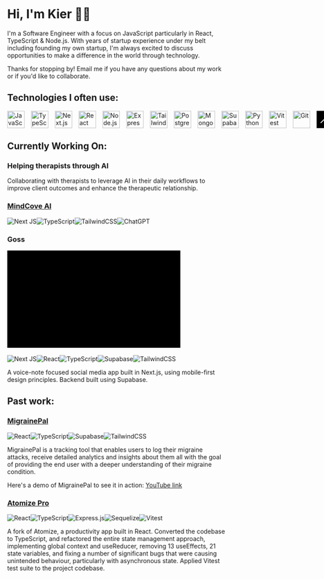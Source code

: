 # Hi, I'm Kier 👋🏻

I'm a Software Engineer with a focus on JavaScript particularly in React, TypeScript & Node.js. With years of startup experience under my belt including founding my own startup, I'm always excited to discuss opportunities to make a difference in the world through technology.

Thanks for stopping by! Email me if you have any questions about my work or if you'd like to collaborate.

## Technologies I often use:

<div style="display: flex; gap: 15px;">
<img src="https://cdn.jsdelivr.net/gh/devicons/devicon@latest/icons/javascript/javascript-original.svg" width=40 height=40 title='JavaScript' />
<img src="https://cdn.jsdelivr.net/gh/devicons/devicon@latest/icons/typescript/typescript-original.svg" width=40 height=40 title='TypeScript' />
<img src="https://cdn.jsdelivr.net/gh/devicons/devicon@latest/icons/nextjs/nextjs-original.svg" width=40 height=40 title='Next.js' />
<img src="https://cdn.jsdelivr.net/gh/devicons/devicon@latest/icons/react/react-original.svg"  width=40 height=40 title='React' />
<img src="https://cdn.jsdelivr.net/gh/devicons/devicon@latest/icons/nodejs/nodejs-plain-wordmark.svg" width=40 height=40 title='Node.js' />
<img src="https://cdn.jsdelivr.net/gh/devicons/devicon@latest/icons/express/express-original.svg" width=40 height=40 title='Express.js' />
<img src="https://cdn.jsdelivr.net/gh/devicons/devicon@latest/icons/tailwindcss/tailwindcss-original.svg" width=40 height=40 title='Tailwind' />
<img src="https://cdn.jsdelivr.net/gh/devicons/devicon@latest/icons/postgresql/postgresql-original.svg" width=40 height=40 title='PostgreSQL' />
<img src="https://cdn.jsdelivr.net/gh/devicons/devicon@latest/icons/mongodb/mongodb-original.svg" width=40 height=40 title='MongoDB' />
<img src="https://cdn.jsdelivr.net/gh/devicons/devicon@latest/icons/supabase/supabase-original.svg" width=40 height=40 title='Supabase' />
<img src="https://cdn.jsdelivr.net/gh/devicons/devicon@latest/icons/python/python-original.svg" width=40 height=40 title='Python' />
<img src="https://cdn.jsdelivr.net/gh/devicons/devicon@latest/icons/vitest/vitest-original.svg" width=40 height=40 title='Vitest'  />
<img src="https://cdn.jsdelivr.net/gh/devicons/devicon@latest/icons/git/git-original.svg" width=40 height=40 title='Git' />
<img src='./images/shadcn.png' width=40 height=40 title='Shadcn/ui' />
<img src="https://cdn.jsdelivr.net/gh/devicons/devicon@latest/icons/figma/figma-original.svg" width=40 height=40 title='Figma' />
</div>

## Currently Working On:

### Helping therapists through AI

Collaborating with therapists to leverage AI in their daily workflows to improve client outcomes and enhance the therapeutic relationship.

### [MindCove AI](https://findmindcove.com/)

![Next JS](https://img.shields.io/badge/Next-black?style=for-the-badge&logo=next.js&logoColor=white)![TypeScript](https://img.shields.io/badge/typescript-%23007ACC.svg?style=for-the-badge&logo=typescript&logoColor=white)![TailwindCSS](https://img.shields.io/badge/tailwindcss-%2338B2AC.svg?style=for-the-badge&logo=tailwind-css&logoColor=white)![ChatGPT](https://img.shields.io/badge/chatGPT-74aa9c?style=for-the-badge&logo=openai&logoColor=white)

### Goss

![Goss UI Gif](./animations/gossgif1mb.gif)

![Next JS](https://img.shields.io/badge/Next-black?style=for-the-badge&logo=next.js&logoColor=white)![React](https://img.shields.io/badge/react-%2320232a.svg?style=for-the-badge&logo=react&logoColor=%2361DAFB)![TypeScript](https://img.shields.io/badge/typescript-%23007ACC.svg?style=for-the-badge&logo=typescript&logoColor=white)![Supabase](https://img.shields.io/badge/Supabase-3ECF8E?style=for-the-badge&logo=supabase&logoColor=white)![TailwindCSS](https://img.shields.io/badge/tailwindcss-%2338B2AC.svg?style=for-the-badge&logo=tailwind-css&logoColor=white)

A voice-note focused social media app built in Next.js, using mobile-first design principles. Backend built using Supabase.

## Past work:

### [MigrainePal](https://migraine-pal.vercel.app/login)

![React](https://img.shields.io/badge/react-%2320232a.svg?style=for-the-badge&logo=react&logoColor=%2361DAFB)![TypeScript](https://img.shields.io/badge/typescript-%23007ACC.svg?style=for-the-badge&logo=typescript&logoColor=white)![Supabase](https://img.shields.io/badge/Supabase-3ECF8E?style=for-the-badge&logo=supabase&logoColor=white)![TailwindCSS](https://img.shields.io/badge/tailwindcss-%2338B2AC.svg?style=for-the-badge&logo=tailwind-css&logoColor=white)

MigrainePal is a tracking tool that enables users to log their migraine attacks, receive detailed analytics and insights about them all with the goal of providing the end user with a deeper understanding of their migraine condition.

Here's a demo of MigrainePal to see it in action: [YouTube link](https://youtu.be/kwPL03Xq2R0)

### [Atomize Pro](https://github.com/kmoze/refactored-atomize)

![React](https://img.shields.io/badge/react-%2320232a.svg?style=for-the-badge&logo=react&logoColor=%2361DAFB)![TypeScript](https://img.shields.io/badge/typescript-%23007ACC.svg?style=for-the-badge&logo=typescript&logoColor=white)![Express.js](https://img.shields.io/badge/express.js-%23404d59.svg?style=for-the-badge&logo=express&logoColor=%2361DAFB)![Sequelize](https://img.shields.io/badge/Sequelize-52B0E7?style=for-the-badge&logo=Sequelize&logoColor=white)![Vitest](https://img.shields.io/badge/-Vitest-252529?style=for-the-badge&logo=vitest&logoColor=FCC72B)

A fork of Atomize, a productivity app built in React. Converted the codebase to TypeScript, and refactored the entire state management approach, implementing global context and useReducer, removing 13 useEffects, 21 state variables, and fixing a number of significant bugs that were causing unintended behaviour, particularly with asynchronous state. Applied Vitest test suite to the project codebase.
